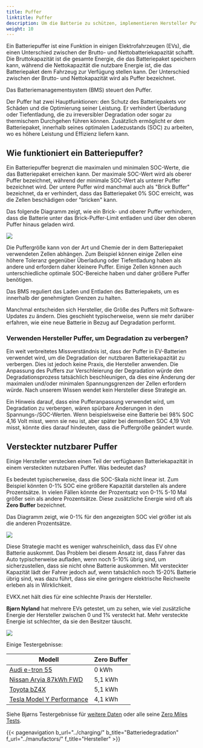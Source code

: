 ```yaml
---
title: Puffer
linktitle: Puffer
description: Um die Batterie zu schützen, implementieren Hersteller Puffer in Batterien.
weight: 10
---
```

<!-- markdownlint-disable MD033 -->

Ein Batteriepuffer ist eine Funktion in einigen Elektrofahrzeugen (EVs), die einen Unterschied zwischen der Brutto- und Nettobatteriekapazität schafft. Die Bruttokapazität ist die gesamte Energie, die das Batteriepaket speichern kann, während die Nettokapazität die nutzbare Energie ist, die das Batteriepaket dem Fahrzeug zur Verfügung stellen kann. Der Unterschied zwischen der Brutto- und Nettokapazität wird als Puffer bezeichnet.

Das Batteriemanagementsystem (BMS) steuert den Puffer.

Der Puffer hat zwei Hauptfunktionen: den Schutz des Batteriepakets vor Schäden und die Optimierung seiner Leistung. Er verhindert Überladung oder Tiefentladung, die zu irreversibler Degradation oder sogar zu thermischem Durchgehen führen können. Zusätzlich ermöglicht er dem Batteriepaket, innerhalb seines optimalen Ladezustands (SOC) zu arbeiten, wo es höhere Leistung und Effizienz liefern kann.

## Wie funktioniert ein Batteriepuffer?

Ein Batteriepuffer begrenzt die maximalen und minimalen SOC-Werte, die das Batteriepaket erreichen kann. Der maximale SOC-Wert wird als oberer Puffer bezeichnet, während der minimale SOC-Wert als unterer Puffer bezeichnet wird. Der untere Puffer wird manchmal auch als "Brick Buffer" bezeichnet, da er verhindert, dass das Batteriepaket 0% SOC erreicht, was die Zellen beschädigen oder "bricken" kann.

Das folgende Diagramm zeigt, wie ein Brick- und oberer Puffer verhindern, dass die Batterie unter das Brick-Puffer-Limit entladen und über den oberen Puffer hinaus geladen wird.

<a href="https://media.evkx.net/multimedia/technology/battery/chargecurve.drawio.svg">
    <img src="https://media.evkx.net/multimedia/technology/battery/chargecurve.drawio.svg" class="img-fluid">
</a>

Die Puffergröße kann von der Art und Chemie der in dem Batteriepaket verwendeten Zellen abhängen. Zum Beispiel können einige Zellen eine höhere Toleranz gegenüber Überladung oder Tiefentladung haben als andere und erfordern daher kleinere Puffer. Einige Zellen können auch unterschiedliche optimale SOC-Bereiche haben und daher größere Puffer benötigen.

Das BMS reguliert das Laden und Entladen des Batteriepakets, um es innerhalb der genehmigten Grenzen zu halten.

Manchmal entscheiden sich Hersteller, die Größe des Puffers mit Software-Updates zu ändern. Dies geschieht typischerweise, wenn sie mehr darüber erfahren, wie eine neue Batterie in Bezug auf Degradation performt.

### Verwenden Hersteller Puffer, um Degradation zu verbergen?

Ein weit verbreitetes Missverständnis ist, dass der Puffer in EV-Batterien verwendet wird, um die Degradation der nutzbaren Batteriekapazität zu verbergen. Dies ist jedoch keine Praxis, die Hersteller anwenden. Die Anpassung des Puffers zur Verschleierung der Degradation würde den Degradationsprozess tatsächlich beschleunigen, da dies eine Änderung der maximalen und/oder minimalen Spannungsgrenzen der Zellen erfordern würde. Nach unserem Wissen wendet kein Hersteller diese Strategie an.

Ein Hinweis darauf, dass eine Pufferanpassung verwendet wird, um Degradation zu verbergen, wären spürbare Änderungen in den Spannungs-/SOC-Werten. Wenn beispielsweise eine Batterie bei 98% SOC 4,16 Volt misst, wenn sie neu ist, aber später bei demselben SOC 4,19 Volt misst, könnte dies darauf hindeuten, dass die Puffergröße geändert wurde.

## Versteckter nutzbarer Puffer

Einige Hersteller verstecken einen Teil der verfügbaren Batteriekapazität in einem versteckten nutzbaren Puffer. Was bedeutet das?

Es bedeutet typischerweise, dass die SOC-Skala nicht linear ist. Zum Beispiel könnten 0-1% SOC eine größere Kapazität darstellen als andere Prozentsätze. In vielen Fällen könnte der Prozentsatz von 0-1% 5-10 Mal größer sein als andere Prozentsätze. Diese zusätzliche Energie wird oft als **Zero Buffer** bezeichnet.

Das Diagramm zeigt, wie 0-1% für den angezeigten SOC viel größer ist als die anderen Prozentsätze.

<a href="https://media.evkx.net/multimedia/technology/battery/hiddenbuffer.drawio.svg">
    <img src="https://media.evkx.net/multimedia/technology/battery/hiddenbuffer.drawio.svg" class="img-fluid">
</a>

Diese Strategie macht es weniger wahrscheinlich, dass das EV ohne Batterie auskommt. Das Problem bei diesem Ansatz ist, dass Fahrer das Auto typischerweise aufladen, wenn noch 5-10% übrig sind, um sicherzustellen, dass sie nicht ohne Batterie auskommen. Mit versteckter Kapazität lädt der Fahrer jedoch auf, wenn tatsächlich noch 15-20% Batterie übrig sind, was dazu führt, dass sie eine geringere elektrische Reichweite erleben als in Wirklichkeit.

EVKX.net hält dies für eine schlechte Praxis der Hersteller.

**Bjørn Nyland** hat mehrere EVs getestet, um zu sehen, wie viel zusätzliche Energie der Hersteller zwischen 0 und 1% versteckt hat. Mehr versteckte Energie ist schlechter, da sie den Besitzer täuscht.

<img src="https://media.evkx.net/multimedia/technology/battery/tbzeromile_1_st.jpg" class="img-fluid">

Einige Testergebnisse:

<table class="table table-striped">
<thead>
    <tr>
        <th>Modell</th>
        <th>Zero Buffer</th>
    </tr>
</thead>
<tbody>
    <tr>
        <td><a href="https://www.youtube.com/watch?v=2rSuFCrf-C0" target="_blank">Audi e-tron 55</a></td>
        <td>0 kWh</td>
    </tr>
    <tr>
        <td><a href="https://www.youtube.com/watch?v=OR5JRd0g_Q8" target="_blank">Nissan Aryia 87kWh FWD</a></td>
        <td>5,1 kWh</td>
    </tr>
    <tr>
        <td><a href="https://www.youtube.com/watch?v=dAM1CIlJ1xQ" target="_blank">Toyota bZ4X</a></td>
        <td>5,1 kWh</td>
    </tr>
    <tr>
        <td><a href="https://www.youtube.com/watch?v=y675YCgSnlc" target="_blank">Tesla Model Y Performance</a></td>
        <td>4,1 kWh</td>
    </tr>
</tbody>
</table>

Siehe Bjørns Testergebnisse für <a href="https://docs.google.com/spreadsheets/d/1V6ucyFGKWuSQzvI8lMzvvWJHrBS82echMVJH37kwgjE/edit#gid=52159941" target="_blank">weitere Daten</a> oder alle seine <a href="https://www.youtube.com/playlist?list=PLqKx2qnB8Xv6ddxPVkiqQZMNyLtYjqQkq" target="_blank">Zero Miles Tests</a>.

{{< pagenavigation b_url="../charging/" b_title="Batteriedegradation" f_url="../manufactors/" f_title="Hersteller" >}}